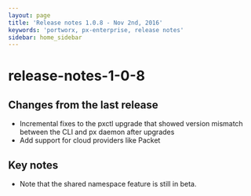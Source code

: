 ```yaml
---
layout: page
title: 'Release notes 1.0.8 - Nov 2nd, 2016'
keywords: 'portworx, px-enterprise, release notes'
sidebar: home_sidebar
---
```


# release-notes-1-0-8

## Changes from the last release

* Incremental fixes to the pxctl upgrade that showed version mismatch between the CLI and px daemon after upgrades
* Add support for cloud providers like Packet

## Key notes

* Note that the shared namespace feature is still in beta.

